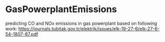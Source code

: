 # GasPowerplantEmissions
predicting CO and NOx emissions in gas powerplant based on following work: https://journals.tubitak.gov.tr/elektrik/issues/elk-19-27-6/elk-27-6-54-1807-87.pdf
